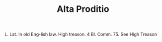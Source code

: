 ---
title: Alta Proditio
letter: A
permalink: "/definitions/bld-alta-proditio.html"
body: L. Lat. In old Eng-lish law. High treason. 4 Bl. Comm. 75. See High Treason
published_at: '2018-07-07'
source: Black's Law Dictionary 2nd Ed (1910)
layout: post
---